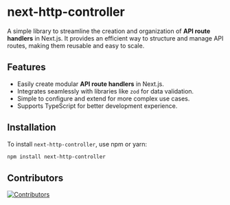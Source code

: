 # next-http-controller

A simple library to streamline the creation and organization of **API route handlers** in Next.js. It provides an efficient way to structure and manage API routes, making them reusable and easy to scale.

## Features

- Easily create modular **API route handlers** in Next.js.
- Integrates seamlessly with libraries like `zod` for data validation.
- Simple to configure and extend for more complex use cases.
- Supports TypeScript for better development experience.

## Installation

To install `next-http-controller`, use npm or yarn:

```bash
npm install next-http-controller
```

## Contributors

<a href="https://github.com/phricardo/next-http-controller/graphs/contributors">
  <img src="https://contributors-img.web.app/image?repo=phricardo/next-http-controller&max=500" alt="Contributors" />
</a>
